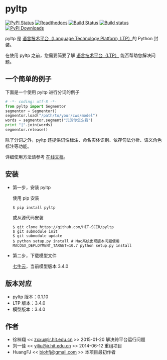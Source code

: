 ﻿# pyltp

[![PyPI Status](https://badge.fury.io/py/pyltp.svg)](https://badge.fury.io/py/pyltp)
[![Readthedocs](https://readthedocs.org/projects/pyltp/badge/?version=latest)](http://pyltp.readthedocs.io/)
[![Build Status](https://travis-ci.org/HIT-SCIR/pyltp.svg?branch=master)](https://travis-ci.org/HIT-SCIR/pyltp)
[![Build status](https://ci.appveyor.com/api/projects/status/kp2kjujo4amunyvr/branch/master?svg=true)](https://ci.appveyor.com/project/Oneplus/pyltp/branch/master)
[![PyPI Downloads](https://img.shields.io/pypi/dm/pyltp.svg)](https://pypi.python.org/pypi/pyltp)

pyltp 是 [语言技术平台（Language Technology Platform, LTP）](https://github.com/HIT-SCIR/ltp)的 Python 封装。

在使用 pyltp 之前，您需要简要了解 [语言技术平台（LTP）](http://ltp.readthedocs.org/zh_CN/latest/) 能否帮助您解决问题。

## 一个简单的例子

下面是一个使用 pyltp 进行分词的例子

```python
# -*- coding: utf-8 -*-
from pyltp import Segmentor
segmentor = Segmentor()
segmentor.load("/path/to/your/cws/model")
words = segmentor.segment("元芳你怎么看")
print "|".join(words)
segmentor.release()
```
除了分词之外，pyltp 还提供词性标注、命名实体识别、依存句法分析、语义角色标注等功能。

详细使用方法请参考 [在线文档](http://pyltp.readthedocs.io/)。

## 安装

* 第一步，安装 pyltp

	使用 pip 安装

	```
	$ pip install pyltp
	```
	或从源代码安装

	```
	$ git clone https://github.com/HIT-SCIR/pyltp
	$ git submodule init
	$ git submodule update
	$ python setup.py install # Mac系统出现版本问题使用 MACOSX_DEPLOYMENT_TARGET=10.7 python setup.py install
	```

* 第二步，下载模型文件

	[七牛云](http://ltp.ai/download.html)，当前模型版本 3.4.0

## 版本对应

* pyltp 版本：0.1.10
* LTP 版本：3.4.0
* 模型版本：3.4.0

## 作者

* 徐梓翔 << zxxu@ir.hit.edu.cn >> 2015-01-20 解决跨平台运行问题
* 刘一佳 << yjliu@ir.hit.edu.cn >> 2014-06-12 重组项目
* HuangFJ << biohfj@gmail.com >> 本项目最初作者
